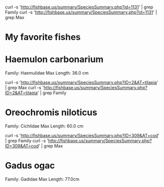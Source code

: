 curl -s 'http://fishbase.us/summary/SpeciesSummary.php?id=1131' | grep Family
curl -s 'http://fishbase.us/summary/SpeciesSummary.php?id=1131' | grep Max

# My favorite fishes 

# Haemulon carbonarium

Family: Haemulidae
Max Length: 36.0 cm 

curl -s 'http://fishbase.us/summary/SpeciesSummary.php?ID=2&AT=tilapia' | grep Max
curl -s 'http://fishbase.us/summary/SpeciesSummary.php?ID=2&AT=tilapia' | grep Family

# Oreochromis niloticus

Family: Cichlidae
Max Length: 60.0 cm 

curl -s 'http://fishbase.us/summary/SpeciesSummary.php?ID=309&AT=cod' | grep Family
curl -s 'http://fishbase.us/summary/SpeciesSummary.php?ID=309&AT=cod' | grep Max

# Gadus ogac

Family: Gadidae
Max Length: 77.0cm 
